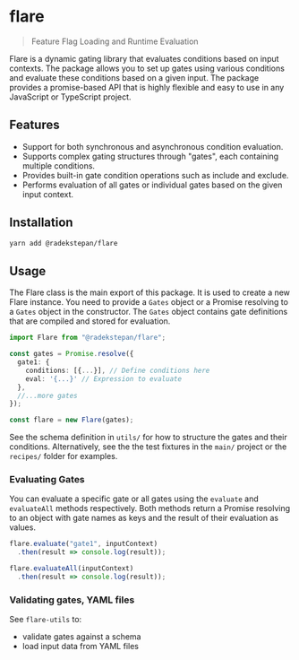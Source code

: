 # flare

> Feature Flag Loading and Runtime Evaluation

Flare is a dynamic gating library that evaluates conditions based on input contexts. The package allows you to set up gates using various conditions and evaluate these conditions based on a given input. The package provides a promise-based API that is highly flexible and easy to use in any JavaScript or TypeScript project.

## Features

- Support for both synchronous and asynchronous condition evaluation.
- Supports complex gating structures through "gates", each containing multiple conditions.
- Provides built-in gate condition operations such as include and exclude.
- Performs evaluation of all gates or individual gates based on the given input context.

## Installation

```bash
yarn add @radekstepan/flare
```

## Usage

The Flare class is the main export of this package. It is used to create a new Flare instance. You need to provide a `Gates` object or a Promise resolving to a `Gates` object in the constructor. The `Gates` object contains gate definitions that are compiled and stored for evaluation.

```ts
import Flare from "@radekstepan/flare";

const gates = Promise.resolve({
  gate1: {
    conditions: [{...}], // Define conditions here
    eval: '{...}' // Expression to evaluate
  },
  //...more gates
});

const flare = new Flare(gates);
```

See the schema definition in `utils/` for how to structure the gates and their conditions. Alternatively, see the the test fixtures in the `main/` project or the `recipes/` folder for examples.

### Evaluating Gates

You can evaluate a specific gate or all gates using the `evaluate` and `evaluateAll` methods respectively. Both methods return a Promise resolving to an object with gate names as keys and the result of their evaluation as values.

```js
flare.evaluate("gate1", inputContext)
  .then(result => console.log(result));

flare.evaluateAll(inputContext)
  .then(result => console.log(result));
```

### Validating gates, YAML files

See `flare-utils` to:
- validate gates against a schema
- load input data from YAML files
